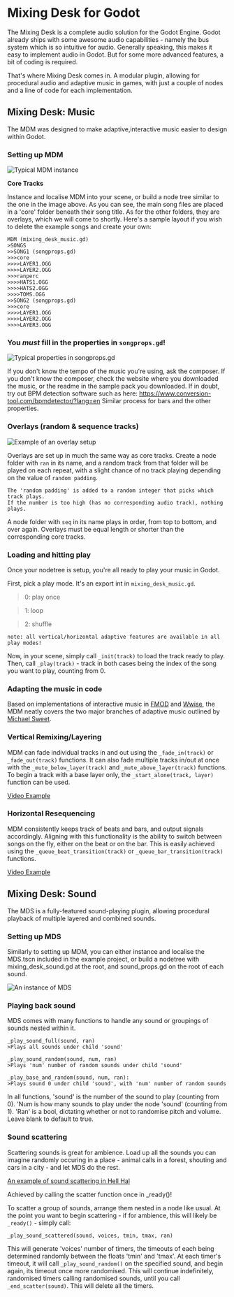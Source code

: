 # Mixing Desk for Godot

The Mixing Desk is a complete audio solution for the Godot Engine.
Godot already ships with some awesome audio capabilities - namely the bus system which is so intuitive for audio.
Generally speaking, this makes it easy to implement audio in Godot.
But for some more advanced features, a bit of coding is required.

That's where Mixing Desk comes in. A modular plugin, allowing for procedural audio and adaptive music in games, with just a couple of nodes and a line of code for each implementation.

## Mixing Desk: Music

The MDM was designed to make adaptive,interactive music easier to design within Godot.

### Setting up MDM

![Typical MDM instance](https://i.imgur.com/DvY1zy8.png)

**Core Tracks**

Instance and localise MDM into your scene, or build a node tree similar to the one in the image above. As you can see, the main song files are placed in a 'core' folder beneath their song title. As for the other folders, they are overlays, which we will come to shortly. Here's a sample layout if you wish to delete the example songs and create your own:
```
MDM (mixing_desk_music.gd)
>SONGS
>>SONG1 (songprops.gd)
>>>core
>>>>LAYER1.OGG
>>>>LAYER2.OGG
>>>ranperc
>>>>HATS1.OGG
>>>>HATS2.OGG
>>>>TOMS.OGG
>>SONG2 (songprops.gd)
>>>core
>>>>LAYER1.OGG
>>>>LAYER2.OGG
>>>>LAYER3.OGG
```

### You *must* fill in the properties in `songprops.gd`!
![Typical properties in songprops.gd](https://i.imgur.com/5qV3Urm.png)

If you don't know the tempo of the music you're using, ask the composer. If you don't know the composer, check the website where you downloaded the music, or the readme in the sample pack you downloaded. If in doubt, try out BPM detection software such as here: https://www.conversion-tool.com/bpmdetector/?lang=en
Similar process for bars and the other properties.


### Overlays (random & sequence tracks)

![Example of an overlay setup](https://i.imgur.com/DX0wTpg.png)

Overlays are set up in much the same way as core tracks. Create a node folder with `ran` in its name, and a random track from that folder will be played on each repeat, with a slight chance of no track playing depending on the value of `random padding`.
	
	The 'random padding' is added to a random integer that picks which track plays.
	If the number is too high (has no corresponding audio track), nothing plays.
	
A node folder with `seq` in its name plays in order, from top to bottom, and over again. Overlays must be equal length or shorter than the corresponding core tracks. 

### Loading and hitting play

Once your nodetree is setup, you're all ready to play your music in Godot.

First, pick a play mode. It's an export int in `mixing_desk_music.gd`.

> 0: play once

> 1: loop

> 2: shuffle

	note: all vertical/horizontal adaptive features are available in all play modes!

Now, in your scene, simply call `_init(track)` to load the track ready to play.
Then, call `_play(track)` - track in both cases being the index of the song you want to play, counting from 0.

### Adapting the music in code

Based on implementations of interactive music in [FMOD](https://www.fmod.com/) and [Wwise](https://www.audiokinetic.com/products/wwise/),  the MDM neatly covers the two major branches of adaptive music outlined by [Michael Sweet](https://www.designingmusicnow.com/2016/06/13/advantages-disadvantages-common-interactive-music-techniques-used-video-games/).

### **Vertical Remixing/Layering**
MDM can fade individual tracks in and out using the `_fade_in(track)` or `_fade_out(track)` functions. It can also fade multiple tracks in/out at once with the `_mute_below_layer(track)` and `_mute_above_layer(track)` functions. To begin a track with a base layer only, the `_start_alone(track, layer)` function can be used.

[Video Example](https://streamable.com/csjyi)

### **Horizontal Resequencing**
MDM consistently keeps track of beats and bars, and output signals accordingly. Aligning with this functionality is the ability to switch between songs on the fly, either on the beat or on the bar. This is easily achieved using the `_queue_beat_transition(track)` or `_queue_bar_transition(track)` functions.

[Video Example](https://streamable.com/1cx2w)


## Mixing Desk: Sound

The MDS is a fully-featured sound-playing plugin, allowing procedural playback of multiple layered and combined sounds.


### Setting up MDS

Similarly to setting up MDM, you can either instance and localise the MDS.tscn included in the example project, or build a nodetree with mixing_desk_sound.gd at the root, and sound_props.gd on the root of each sound.

![An instance of MDS](https://i.imgur.com/Pix1LuO.png)

### Playing back sound

MDS comes with many functions to handle any sound or groupings of sounds nested within it. 

	_play_sound_full(sound, ran)
	>Plays all sounds under child 'sound' 
	
	_play_sound_random(sound, num, ran)
	>Plays 'num' number of random sounds under child 'sound'
	
	_play_base_and_random(sound, num, ran):
	>Plays sound 0 under child 'sound', with 'num' number of random sounds

In all functions, 'sound' is the number of the sound to play (counting from 0).
'Num is how many sounds to play under the node 'sound' (counting from 1).
'Ran' is a bool, dictating whether or not to randomise pitch and volume. Leave blank to default to true.

### Sound scattering

Scattering sounds is great for ambience. Load up all the sounds you can imagine randomly occuring in a place - animal calls in a forest, shouting and cars in a city - and let MDS do the rest.

[An example of sound scattering in Hell Hal](https://streamable.com/l5sxx)

Achieved by calling the scatter function once in _ready()!

To scatter a group of sounds, arrange them nested in a node like usual.
At the point you want to begin scattering - if for ambience, this will likely be `_ready()` - simply call:

	_play_sound_scattered(sound, voices, tmin, tmax, ran)
	
This will generate 'voices' number of timers, the timeouts of each being determined randomly between the floats 'tmin' and 'tmax'.
At each timer's timeout, it will call `_play_sound_random()` on the specified sound, and begin again, its timeout once more randomised.
This will continue indefinitely, randomised timers calling randomised sounds, until you call `_end_scatter(sound)`. This will delete all the timers.